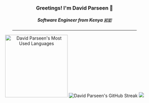<div align="center">
  <h3>Greetings! I'm David Parseen 🚀</h3>
  <h5>Software Engineer from Kenya 🇰🇪</h5>
  <hr width="79%">
  
  <img height="200" src="https://github-readme-stats-1c31.vercel.app/api/top-langs/?username=parseen254&layout=normal&card_width=410&theme=dark&hide_border=true&hide=solidity,ruby,php,scss,vue,html" alt="David Parseen's Most Used Languages" />
  <img src="https://github-readme-streak-stats-nine-wine.vercel.app/?user=parseen254&theme=dark&card_height=200&card_width=510&hide_border=true&mode=weekly" alt="David Parseen's GitHub Streak" />
  
  <img src="https://github-readme-stats-1c31.vercel.app/api/?username=parseen254&layout=compact&theme=dark&hide_border=true&card_width=800&hide=stars,contribs&show=reviews,prs_merged,prs_merged_percentage&show_icons=true&rank_icon=github&custom_title=David%20Parseen's%20Github%20Stats" />
</div>
